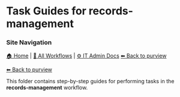 # Task Guides for records-management

### Site Navigation
[🏠 Home](../../../../README.md) | [📂 All Workflows](../../../../users/users.md) | [⚙ IT Admin Docs](../../../../it-admins/README.md)
[⬅ Back to purview](../README.md)

[⬅ Back to purview](../README.md)

This folder contains step-by-step guides for performing tasks in the **records-management** workflow.